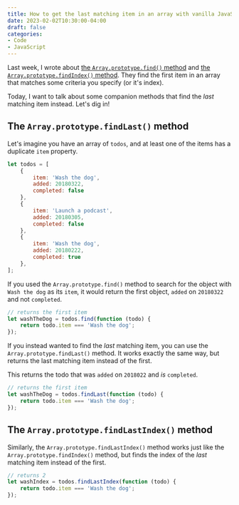 ```yaml
---
title: How to get the last matching item in an array with vanilla JavaScript
date: 2023-02-02T10:30:00-04:00
draft: false
categories:
- Code
- JavaScript
---
```


Last week, I wrote about [the `Array.prototype.find()` method](/how-to-find-the-first-matching-item-in-an-array-with-javascript/) and [the `Array.prototype.findIndex()` method](/how-to-find-the-index-of-an-item-in-an-array-with-vanilla-javascript/). They find the first item in an array that matches some criteria you specify (or it's index).

Today, I want to talk about some companion methods that find the _last_ matching item instead. Let's dig in!

## The `Array.prototype.findLast()` method

Let's imagine you have an array of `todos`, and at least one of the items has a duplicate `item` property.

```js
let todos = [
	{
		item: 'Wash the dog',
		added: 20180322,
		completed: false
	},
	{
		item: 'Launch a podcast',
		added: 20180305,
		completed: false
	},
	{
		item: 'Wash the dog',
		added: 20180222,
		completed: true
	},
];
```

If you used the `Array.prototype.find()` method to search for the object with `Wash the dog` as its `item`, it would return the first object, `added` on `20180322` and not `completed`.

```js
// returns the first item
let washTheDog = todos.find(function (todo) {
	return todo.item === 'Wash the dog';
});
```

If you instead wanted to find the _last_ matching item, you can use the `Array.prototype.findLast()` method. It works exactly the same way, but returns the last matching item instead of the first. 

This returns the todo that was `added` on `2018022` and _is_ `completed`.

```js
// returns the first item
let washTheDog = todos.findLast(function (todo) {
	return todo.item === 'Wash the dog';
});
```

## The `Array.prototype.findLastIndex()` method

Similarly, the `Array.prototype.findLastIndex()` method works just like the `Array.prototype.findIndex()` method, but finds the index of the _last_ matching item instead of the first.

```js
// returns 2
let washIndex = todos.findLastIndex(function (todo) {
	return todo.item === 'Wash the dog';
});
```